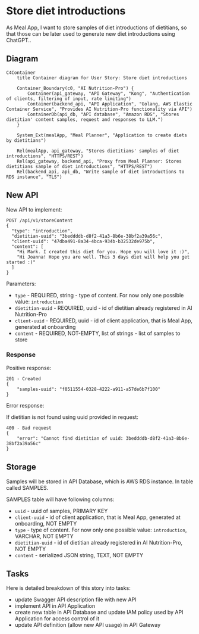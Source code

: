 # Store diet introductions

As Meal App, I want to store samples of diet introductions of dietitians, so that those can be later used to generate new diet introductions using ChatGPT..

## Diagram

```mermaid
C4Container
    title Container diagram for User Story: Store diet introductions

    Container_Boundary(c0, "AI Nutrition-Pro") {
        Container(api_gateway, "API Gateway", "Kong", "Authentication of clients, filtering of input, rate limiting")
        Container(backend_api, "API Application", "Golang, AWS Elastic Container Service", "Provides AI Nutrition-Pro functionality via API")
        ContainerDb(api_db, "API database", "Amazon RDS", "Stores dietitian' content samples, request and responses to LLM.")
    }

    System_Ext(mealApp, "Meal Planner", "Application to create diets by dietitians")
   
    Rel(mealApp, api_gateway, "Stores dietitians' samples of diet introductions", "HTTPS/REST")
    Rel(api_gateway, backend_api, "Proxy from Meal Planner: Stores dietitians sample of diet introductions", "HTTPS/REST")
    Rel(backend_api, api_db, "Write sample of diet introductions to RDS instance", "TLS")
```

## New API

New API to implement:

```
POST /api/v1/storeContent
{
  "type": "introduction",
  "dietitian-uuid": "3beddddb-d8f2-41a3-8b6e-38bf2a39a56c",
  "client-uuid": "47dba491-8a34-4bca-934b-b32532de975b",
  "content": [
    "Hi Mark. I created this diet for you. Hope you will love it :)",
    "Hi Joanna! Hope you are well. This 3 days diet will help you get started :)"
  ]
}
```

Parameters:
- `type` - REQUIRED, string - type of content. For now only one possible value: `introduction`
- `dietitian-uuid` - REQUIRED, uuid - id of dietitian already registered in AI Nutrition-Pro
- `client-uuid` - REQUIRED, uuid - id of client application, that is Meal App, generated at onboarding
- `content` - REQUIRED, NOT-EMPTY, list of strings - list of samples to store

### Response

Positive response:
```
201 - Created
{
    "samples-uuid": "f0511554-0328-4222-a911-a57de6b7f100"
}
```

Error response:

If dietitian is not found using uuid provided in request:
```
400 - Bad request
{
    "error": "Cannot find dietitian of uuid: 3beddddb-d8f2-41a3-8b6e-38bf2a39a56c"
}
```

## Storage

Samples will be stored in API Database, which is AWS RDS instance. In table called SAMPLES.

SAMPLES table will have following columns:
- `uuid` - uuid of samples, PRIMARY KEY
- `client-uuid` - id of client application, that is Meal App, generated at onboarding, NOT EMPTY
- `type` - type of content. For now only one possible value: `introduction`, VARCHAR, NOT EMPTY
- `dietitian-uuid` - id of dietitian already registered in AI Nutrition-Pro, NOT EMPTY
- `content` - serialized JSON string, TEXT, NOT EMPTY

## Tasks

Here is detailed breakdown of this story into tasks:
- update Swagger API description file with new API
- implement API in API Application
- create new table in API Database and update IAM policy used by API Application for access control of it
- update API definition (allow new API usage) in API Gateway
